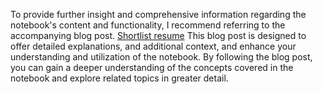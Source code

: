 To provide further insight and comprehensive information regarding the notebook's content and functionality, I recommend referring to the accompanying blog post. [Shortlist resume](https://www.goglides.dev/goglides/shortlist-resume-3266) This blog post is designed to offer detailed explanations, and additional context, and enhance your understanding and utilization of the notebook. By following the blog post, you can gain a deeper understanding of the concepts covered in the notebook and explore related topics in greater detail.
